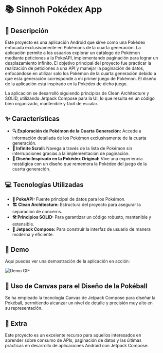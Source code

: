 # 📚 Sinnoh Pokédex App

## 📖 Descripción

Este proyecto es una aplicación Android que sirve como una Pokédex enfocada exclusivamente en Pokémons de la cuarta generación. La aplicación permite a los usuarios explorar un catálogo de Pokémon mediante peticiones a la PokeAPI, implementando paginación para lograr un desplazamiento infinito. El objetivo principal del proyecto fue practicar la realización de peticiones a una API y manejar la paginación de datos, enfocándose en utilizar solo los Pokémon de la cuarta generación debido a que esta generación corresponde a mi primer juego de Pokémon. El diseño de la aplicación está inspirado en la Pokédex de dicho juego.

La aplicación se desarrolló siguiendo principios de Clean Architecture y SOLID, utilizando Jetpack Compose para la UI, lo que resulta en un código bien organizado, mantenible y fácil de escalar.

## ✨ Características

- **🔍 Exploración de Pokémon de la Cuarta Generación:** Accede a información detallada de los Pokémon exclusivamente de la cuarta generación.
- **🔄 Infinite Scroll:** Navega a través de la lista de Pokémon sin interrupciones gracias a la implementación de paginación.
- **🎨 Diseño Inspirado en la Pokédex Original:** Vive una experiencia nostálgica con un diseño que rememora la Pokédex del juego de la cuarta generación.

## 💻 Tecnologías Utilizadas

- **📡 PokeAPI:** Fuente principal de datos para los Pokémon.
- **🏗️ Clean Architecture:** Estructura del proyecto para asegurar la separación de concerns.
- **🛠️ Principios SOLID:** Para garantizar un código robusto, mantenible y extensible.
- **🎨 Jetpack Compose:** Para construir la interfaz de usuario de manera moderna y eficiente.

## 🎥 Demo

Aquí puedes ver una demostración de la aplicación en acción:

![Demo GIF](assets/demo.gif)


## 🎨 Uso de Canvas para el Diseño de la Pokéball

Se ha empleado la tecnología Canvas de Jetpack Compose para diseñar la Pokéball, permitiendo alcanzar un nivel de detalle y precisión muy alto en su representación.

## 🚀 Extra

Este proyecto es un excelente recurso para aquellos interesados en aprender sobre consumo de APIs, paginación de datos y las últimas prácticas en desarrollo de aplicaciones Android con Jetpack Compose.

